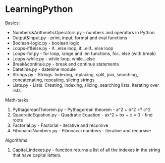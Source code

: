# LearningPython

Basics:

- Numbers&ArithmeticOperators.py - numbers and operators in Python
- Output&Input.py - print, input, format and eval functions
- Boolean-logic.py - boolean logic
- Loops-if&else.py - if...else loop, if...elif...else loop 
- Loops-for.py - for loop, range and len functions, for...else (with break)
- Loops-while.py - while loop, while...else
- Break&continue.py - break and continue statements
- Datetime.py - datetime module
- Strings.py - Strings. Indexing, replacing, split, join, searching, concatenating, repeating, slicing strings.
- Lists.py - Lists. Creating, indexing, slicing, searching lists. Iterating over lists.

Math-tasks:

1. PythagoreanTheorem.py - Pythagorean theorem - a^2 + b^2 =? c^2
2. QuadraticEquation.py - Quadratic Equation - ax^2 + bx + c = 0 - find roots
3. Factorial.py - Factorial - iterative and recursive
4. FibonacciNumbers.py - Fibonacci numbers - iterative and recursive

Algorithms:

1. Capital_indexes.py - function returns a list of all the indexes in the string that have capital letters.
